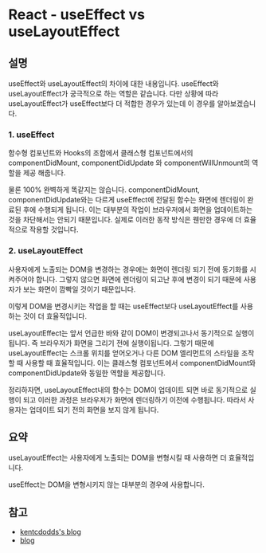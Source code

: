 # React - useEffect vs useLayoutEffect

## 설명

useEffect와 useLayoutEffect의 차이에 대한 내용입니다.
useEffect와 useLayoutEffect가 궁극적으로 하는 역할은 같습니다.
다만 상황에 따라 useLayoutEffect가 useEffect보다 더 적합한 경우가 있는데 이 경우를 알아보겠습니다.

### 1. useEffect

함수형 컴포넌트와 Hooks의 조합에서 클래스형 컴포넌트에서의 componentDidMount, componentDidUpdate 와 componentWillUnmount의 역할을 제공 해줍니다.

물론 100% 완벽하게 똑같지는 않습니다. componentDidMount, componentDidUpdate와는 다르게 useEffect에 전달된 함수는 화면에 렌더링이 완료된 후에 수행되게 됩니다. 이는 대부분의 작업이 브라우저에서 화면을 업데이트하는 것을 차단해서는 안되기 때문입니다. 실제로 이러한 동작 방식은 웬만한 경우에 더 효율적으로 작용할 것입니다.

### 2. useLayoutEffect

사용자에게 노출되는 DOM을 변경하는 경우에는 화면이 렌더링 되기 전에 동기화를 시켜주어야 합니다.
그렇지 않으면 화면에 렌더링이 되고난 후에 변경이 되기 때문에 사용자가 보는 화면이 깜빡일 것이기 때문입니다.

이렇게 DOM을 변경시키는 작업을 할 때는 useEffect보다 useLayoutEffect를 사용하는 것이 더 효율적입니다.

useLayoutEffect는 앞서 언급한 바와 같이 DOM이 변경되고나서 동기적으로 실행이 됩니다. 즉 브라우저가 화면을 그리기 전에 실행이됩니다. 그렇기 때문에 useLayoutEffect는 스크롤 위치를 얻어오거나 다른 DOM 엘리먼트의 스타일을 조작할 때 사용할 때 효율적입니다. 이는 클래스형 컴포넌트에서 componentDidMount와 componentDidUpdate와 동일한 역할을 제공합니다.

정리하자면, useLayoutEffect내의 함수는 DOM이 업데이트 되면 바로 동기적으로 실행이 되고 이러한 과정은 브라우저가 화면에 렌더링하기 이전에 수행됩니다. 따라서 사용자는 업데이트 되기 전의 화면을 보지 않게 됩니다.

## 요약

useLayoutEffect는 사용자에게 노출되는 DOM을 변형시킬 때 사용하면 더 효율적입니다.

useEffect는 DOM을 변형시키지 않는 대부분의 경우에 사용합니다.

## 참고

- [kentcdodds's blog](https://kentcdodds.com/blog/useeffect-vs-uselayouteffect)
- [blog](https://gingerkang.tistory.com/108)
